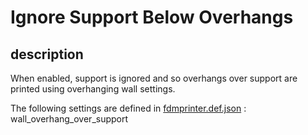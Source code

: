 # Ignore Support Below Overhangs


## description
When enabled, support is ignored and so overhangs over support are printed using overhanging wall settings.

The following settings are defined in [fdmprinter.def.json](https://github.com/smartavionics/Cura/blob/mb-master/resources/definitions/fdmprinter.def.json) : wall_overhang_over_support

